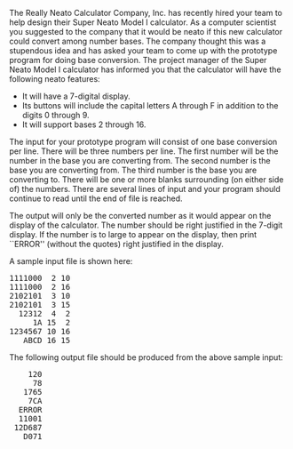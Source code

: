 <p>

The Really Neato Calculator Company, Inc. has recently hired your team
to help design their Super Neato Model I calculator.  As a computer
scientist you suggested to the company that it would be neato if this
new calculator could convert among number bases.  The company thought
this was a stupendous idea and has asked your team to come up with the
prototype program for doing base conversion.  The project manager of
the Super Neato Model I calculator has informed you that the
calculator will have the following neato features: </p><p>

</p><ul>
<li> It will have a 7-digital display.
</li><li> Its buttons will include the capital letters A through F in addition
to the digits 0 through 9.
</li><li> It will support bases 2 through 16.
</li></ul>

The input for your prototype program will consist of one base
conversion per line.  There will be three numbers per line.  The first
number will be the number in the base you are converting from.  The
second number is the base you are converting from.  The third number
is the base you are converting to.  There will be one or more blanks
surrounding (on either side of) the numbers.  There are several lines
of input and your program should continue to read until the end of
file is reached. <p>

The output will only be the converted number as it would appear on the
display of the calculator.  The number should be right justified in
the 7-digit display.  If the number is to large to appear on the
display, then print ``ERROR'' (without the quotes) right justified in
the display. </p><p>

A sample input file is shown here: </p><p>

</p><pre>1111000  2 10
1111000  2 16
2102101  3 10
2102101  3 15
  12312  4  2
     1A 15  2
1234567 10 16
   ABCD 16 15
</pre>

<p>The following output file should be produced from the above sample
input: </p><p>


</p><pre>    120
     78
   1765
    7CA
  ERROR
  11001
 12D687
   D071
</pre>